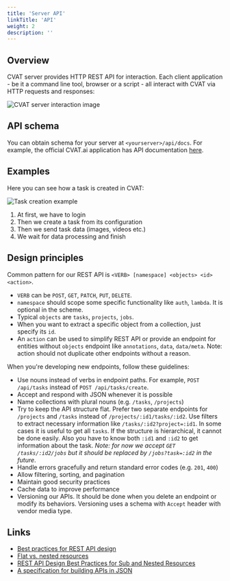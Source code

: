 ```yaml
---
title: 'Server API'
linkTitle: 'API'
weight: 2
description: ''
---
```


## Overview

CVAT server provides HTTP REST API for interaction. Each client application - be it
a command line tool, browser or a script - all interact with CVAT via HTTP requests and
responses:

![CVAT server interaction image](/images/server_api_interaction.svg)

## API schema

You can obtain schema for your server at `<yourserver>/api/docs`. For example,
the official CVAT.ai application has API documentation [here](https://app.cvat.ai/api/docs/).

## Examples

Here you can see how a task is created in CVAT:

![Task creation example](/images/server_api_create_task_example.png)

1. At first, we have to login
1. Then we create a task from its configuration
1. Then we send task data (images, videos etc.)
1. We wait for data processing and finish

## Design principles

Common pattern for our REST API is `<VERB> [namespace] <objects> <id> <action>`.

- `VERB` can be `POST`, `GET`, `PATCH`, `PUT`, `DELETE`.
- `namespace` should scope some specific functionality like `auth`, `lambda`.
  It is optional in the scheme.
- Typical `objects` are `tasks`, `projects`, `jobs`.
- When you want to extract a specific object from a collection, just specify its `id`.
- An `action` can be used to simplify REST API or provide an endpoint for entities
  without `objects` endpoint like `annotations`, `data`, `data/meta`. Note: action
  should not duplicate other endpoints without a reason.

When you're developing new endpoints, follow these guidelines:

- Use nouns instead of verbs in endpoint paths. For example,
  `POST /api/tasks` instead of `POST /api/tasks/create`.
- Accept and respond with JSON whenever it is possible
- Name collections with plural nouns (e.g. `/tasks`, `/projects`)
- Try to keep the API structure flat. Prefer two separate endpoints
  for `/projects` and `/tasks` instead of `/projects/:id1/tasks/:id2`. Use
  filters to extract necessary information like `/tasks/:id2?project=:id1`.
  In some cases it is useful to get all `tasks`. If the structure is
  hierarchical, it cannot be done easily. Also you have to know both `:id1`
  and `:id2` to get information about the task.
  _Note: for now we accept `GET /tasks/:id2/jobs` but it should be replaced
  by `/jobs?task=:id2` in the future_.
- Handle errors gracefully and return standard error codes (e.g. `201`, `400`)
- Allow filtering, sorting, and pagination
- Maintain good security practices
- Cache data to improve performance
- Versioning our APIs. It should be done when you delete an endpoint or modify
  its behaviors. Versioning uses a schema with `Accept` header with vendor media type.

## Links

- [Best practices for REST API design](https://stackoverflow.blog/2020/03/02/best-practices-for-rest-api-design/)
- [Flat vs. nested resources](https://stackoverflow.com/questions/20951419/what-are-best-practices-for-rest-nested-resources)
- [REST API Design Best Practices for Sub and Nested Resources](https://www.moesif.com/blog/technical/api-design/REST-API-Design-Best-Practices-for-Sub-and-Nested-Resources/)
- [A specification for building APIs in JSON](https://jsonapi.org/)
